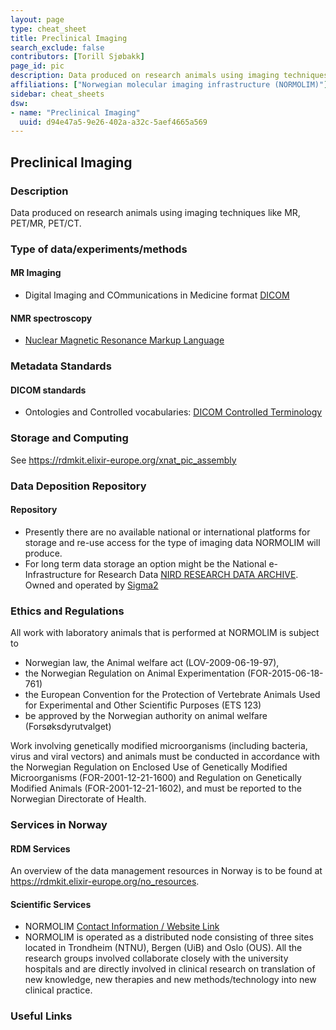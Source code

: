```yaml
---
layout: page
type: cheat_sheet
title: Preclinical Imaging
search_exclude: false
contributors: [Torill Sjøbakk]
page_id: pic
description: Data produced on research animals using imaging techniques like MR, PET/MR, PET/CT.
affiliations: ["Norwegian molecular imaging infrastructure (NORMOLIM)"]
sidebar: cheat_sheets
dsw:
- name: "Preclinical Imaging"
  uuid: d94e47a5-9e26-402a-a32c-5aef4665a569
---
```


## Preclinical Imaging
<!--Example: High-Throughput Screening-->

### Description
Data produced on research animals using imaging techniques like MR, PET/MR, PET/CT.

### Type of data/experiments/methods
#### MR Imaging
- Digital Imaging and COmmunications in Medicine format [DICOM](https://fairsharing.org/bsg-s000114)

#### NMR spectroscopy
- [Nuclear Magnetic Resonance Markup Language](https://fairsharing.org/bsg-s000563)

### Metadata Standards
#### DICOM standards
- Ontologies and Controlled vocabularies: [DICOM Controlled Terminology](https://fairsharing.org/bsg-s000828)

### Storage and Computing
<!--Add information about e.g. NeLS-->
 See https://rdmkit.elixir-europe.org/xnat_pic_assembly

### Data Deposition Repository

#### Repository
- Presently there are no available national or international platforms for storage and re-use access for the type of imaging data NORMOLIM will produce.
- For long term data storage an option might be the National e-Infrastructure for Research Data [NIRD RESEARCH DATA ARCHIVE](https://archive.norstore.no/). Owned and operated by [Sigma2](https://www.sigma2.no/research-data-archive)

### Ethics and Regulations
<!--Add information about laws and policies in Norway for relevant data types-->
All work with laboratory animals that is performed at NORMOLIM is subject to
- Norwegian law, the Animal welfare act (LOV-2009-06-19-97),
- the Norwegian Regulation on Animal Experimentation (FOR-2015-06-18-761)
- the European Convention for the Protection of Vertebrate Animals Used for Experimental and Other Scientific Purposes  (ETS 123)
- be approved by the Norwegian authority on animal welfare (Forsøksdyrutvalget)

Work involving genetically modified microorganisms (including bacteria, virus and viral vectors) and animals must be conducted in accordance with the Norwegian Regulation on Enclosed Use of Genetically Modified Microorganisms (FOR-2001-12-21-1600) and Regulation on Genetically Modified Animals (FOR-2001-12-21-1602), and must be reported to the Norwegian Directorate of Health.

### Services in Norway
<!--Add one line description-->

#### RDM Services
An overview of the data management resources in Norway is to be found at https://rdmkit.elixir-europe.org/no_resources.

#### Scientific Services
- NORMOLIM [Contact Information / Website Link](https://normolim.w.uib.no/)
- NORMOLIM is operated as a distributed node consisting of three sites located in Trondheim (NTNU), Bergen (UiB) and Oslo (OUS). All the research groups involved collaborate closely with the university hospitals and are directly involved in clinical research on translation of new knowledge, new therapies and new methods/technology into new clinical practice.

### Useful Links
<!--Add a list of relevant external/global tools-->
